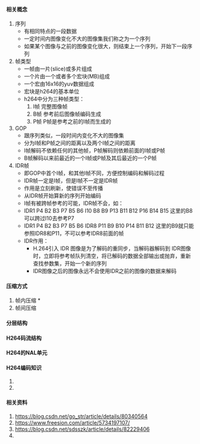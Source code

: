 #### 相关概念
1. 序列
    * 有相同特点的一段数据
    * 一定时间内图像变化不大的图像集我们称之为一个序列
    * 如果某个图像与之前的图像变化很大，则结束上一个序列，开始下一段序列
2. 帧类型
    * 一帧由一片(slice)或多片组成
    * 一个片由一个或者多个宏块(MB)组成
    * 一个宏由16x16的yuv数据组成
    * 宏块是h264的基本单位
    * h264中分为三种帧类型：
        1. I帧 完整图像帧
        2. B帧 参考前后图像帧编码生成
        3. P帧 P帧是参考之前的I帧而生成的
3. GOP
    * 跟序列类似，一段时间内变化不大的图像集
    * 分为I帧和P帧之间的距离以及两个I帧之间的距离
    * I帧解码不依赖任何的其他帧，P帧解码则依赖前面的I帧或P帧
    * B帧解码以来前最近的一个I帧或P帧及其后最近的一个P帧
4. IDR帧
    * 即GOP中首个I帧，和其他I帧不同，方便控制编码和解码过程
    * IDR帧一定是I帧，但是I帧不一定是IDR帧
    * 作用是立刻刷新，使错误不至传播
    * 从IDR帧开始算新的序列开始编码
    * I帧有被跨帧参考的可能，IDR帧不会，如：
    + IDR1 P4 B2 B3   P7   B5 B6   I10   B8   B9 P13 B11 B12 P16 B14 B15 这里的B8可以跨过I10去参考P7
    + IDR1 P4 B2 B3 P7 B5 B6   IDR8   P11   B9   B10 P14 B11 B12 这里的B9就只能参照IDR8和P11，不可以参考IDR8前面的帧
    + IDR作用：
        * H.264引入 IDR 图像是为了解码的重同步，当解码器解码到 IDR图像时，立即将参考帧队列清空，将已解码的数据全部输出或抛弃，重新查找参数集，开始一个新的序列
        * IDR图像之后的图像永远不会使用IDR之前的图像的数据来解码 

#### 压缩方式
1. 帧内压缩
    * 
2. 帧间压缩

#### 分层结构

#### H264码流结构

#### H264的NAL单元

#### H264编码知识
1. 
2. 

#### 

#### 相关资料
1. https://blog.csdn.net/go_str/article/details/80340564
2. https://www.freesion.com/article/5734197107/
3. https://blog.csdn.net/sdsszk/article/details/82229406
4. 